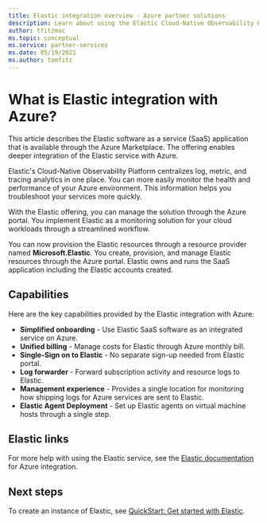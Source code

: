 ```yaml
---
title: Elastic integration overview - Azure partner solutions
description: Learn about using the Elastic Cloud-Native Observability Platform in the Azure Marketplace.
author: tfitzmac
ms.topic: conceptual
ms.service: partner-services
ms.date: 05/19/2021
ms.author: tomfitz
---
```


# What is Elastic integration with Azure?

This article describes the Elastic software as a service (SaaS) application that is available through the Azure Marketplace. The offering enables deeper integration of the Elastic service with Azure.

Elastic's Cloud-Native Observability Platform centralizes log, metric, and tracing analytics in one place. You can more easily monitor the health and performance of your Azure environment. This information helps you troubleshoot your services more quickly.

With the Elastic offering, you can manage the solution through the Azure portal. You implement Elastic as a monitoring solution for your cloud workloads through a streamlined workflow.

You can now provision the Elastic resources through a resource provider named **Microsoft.Elastic**. You create, provision, and manage Elastic resources through the Azure portal. Elastic owns and runs the SaaS application including the Elastic accounts created.

## Capabilities

Here are the key capabilities provided by the Elastic integration with Azure:

- **Simplified onboarding** - Use Elastic SaaS software as an integrated service on Azure.
- **Unified billing** - Manage costs for Elastic through Azure monthly bill. 
- **Single-Sign on to Elastic** - No separate sign-up needed from Elastic portal.
- **Log forwarder** - Forward subscription activity and resource logs to Elastic.
- **Management experience** - Provides a single location for monitoring how shipping logs for Azure services are sent to Elastic.
- **Elastic Agent Deployment** - Set up Elastic agents on virtual machine hosts through a single step. 

## Elastic links

For more help with using the Elastic service, see the [Elastic documentation](https://azure-native-02.docs-preview.app.elstc.co/guide/en/cloud/master/ec-azure-marketplace-native.html) for Azure integration.

## Next steps

To create an instance of Elastic, see [QuickStart: Get started with Elastic](create.md).